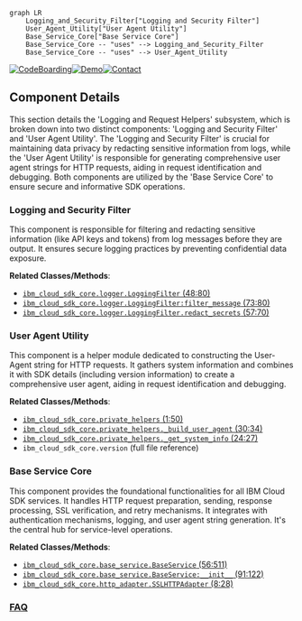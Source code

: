 ```mermaid
graph LR
    Logging_and_Security_Filter["Logging and Security Filter"]
    User_Agent_Utility["User Agent Utility"]
    Base_Service_Core["Base Service Core"]
    Base_Service_Core -- "uses" --> Logging_and_Security_Filter
    Base_Service_Core -- "uses" --> User_Agent_Utility
```
[![CodeBoarding](https://img.shields.io/badge/Generated%20by-CodeBoarding-9cf?style=flat-square)](https://github.com/CodeBoarding/CodeBoarding)[![Demo](https://img.shields.io/badge/Try%20our-Demo-blue?style=flat-square)](https://www.codeboarding.org/demo)[![Contact](https://img.shields.io/badge/Contact%20us%20-%20contact@codeboarding.org-lightgrey?style=flat-square)](mailto:contact@codeboarding.org)

## Component Details

This section details the 'Logging and Request Helpers' subsystem, which is broken down into two distinct components: 'Logging and Security Filter' and 'User Agent Utility'. The 'Logging and Security Filter' is crucial for maintaining data privacy by redacting sensitive information from logs, while the 'User Agent Utility' is responsible for generating comprehensive user agent strings for HTTP requests, aiding in request identification and debugging. Both components are utilized by the 'Base Service Core' to ensure secure and informative SDK operations.

### Logging and Security Filter
This component is responsible for filtering and redacting sensitive information (like API keys and tokens) from log messages before they are output. It ensures secure logging practices by preventing confidential data exposure.


**Related Classes/Methods**:

- <a href="https://github.com/IBM/python-sdk-core/blob/master/ibm_cloud_sdk_core/logger.py#L48-L80" target="_blank" rel="noopener noreferrer">`ibm_cloud_sdk_core.logger.LoggingFilter` (48:80)</a>
- <a href="https://github.com/IBM/python-sdk-core/blob/master/ibm_cloud_sdk_core/logger.py#L73-L80" target="_blank" rel="noopener noreferrer">`ibm_cloud_sdk_core.logger.LoggingFilter:filter_message` (73:80)</a>
- <a href="https://github.com/IBM/python-sdk-core/blob/master/ibm_cloud_sdk_core/logger.py#L57-L70" target="_blank" rel="noopener noreferrer">`ibm_cloud_sdk_core.logger.LoggingFilter.redact_secrets` (57:70)</a>


### User Agent Utility
This component is a helper module dedicated to constructing the User-Agent string for HTTP requests. It gathers system information and combines it with SDK details (including version information) to create a comprehensive user agent, aiding in request identification and debugging.


**Related Classes/Methods**:

- <a href="https://github.com/IBM/python-sdk-core/blob/master/ibm_cloud_sdk_core/private_helpers.py#L1-L50" target="_blank" rel="noopener noreferrer">`ibm_cloud_sdk_core.private_helpers` (1:50)</a>
- <a href="https://github.com/IBM/python-sdk-core/blob/master/ibm_cloud_sdk_core/private_helpers.py#L30-L34" target="_blank" rel="noopener noreferrer">`ibm_cloud_sdk_core.private_helpers._build_user_agent` (30:34)</a>
- <a href="https://github.com/IBM/python-sdk-core/blob/master/ibm_cloud_sdk_core/private_helpers.py#L24-L27" target="_blank" rel="noopener noreferrer">`ibm_cloud_sdk_core.private_helpers._get_system_info` (24:27)</a>
- `ibm_cloud_sdk_core.version` (full file reference)


### Base Service Core
This component provides the foundational functionalities for all IBM Cloud SDK services. It handles HTTP request preparation, sending, response processing, SSL verification, and retry mechanisms. It integrates with authentication mechanisms, logging, and user agent string generation. It's the central hub for service-level operations.


**Related Classes/Methods**:

- <a href="https://github.com/IBM/python-sdk-core/blob/master/ibm_cloud_sdk_core/base_service.py#L56-L511" target="_blank" rel="noopener noreferrer">`ibm_cloud_sdk_core.base_service.BaseService` (56:511)</a>
- <a href="https://github.com/IBM/python-sdk-core/blob/master/ibm_cloud_sdk_core/base_service.py#L91-L122" target="_blank" rel="noopener noreferrer">`ibm_cloud_sdk_core.base_service.BaseService:__init__` (91:122)</a>
- <a href="https://github.com/IBM/python-sdk-core/blob/master/ibm_cloud_sdk_core/http_adapter.py#L8-L28" target="_blank" rel="noopener noreferrer">`ibm_cloud_sdk_core.http_adapter.SSLHTTPAdapter` (8:28)</a>




### [FAQ](https://github.com/CodeBoarding/GeneratedOnBoardings/tree/main?tab=readme-ov-file#faq)